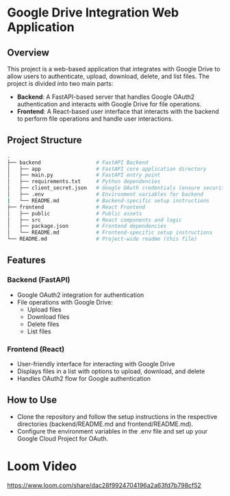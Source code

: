 # Google Drive Integration Web Application

## Overview
This project is a web-based application that integrates with Google Drive to allow users to authenticate, upload, download, delete, and list files. The project is divided into two main parts:

- **Backend**: A FastAPI-based server that handles Google OAuth2 authentication and interacts with Google Drive for file operations.
- **Frontend**: A React-based user interface that interacts with the backend to perform file operations and handle user interactions.

## Project Structure

```bash
.
├── backend                  # FastAPI Backend
│   ├── app                  # FastAPI core application directory
│   ├── main.py              # FastAPI entry point
│   ├── requirements.txt     # Python dependencies
│   ├── client_secret.json   # Google OAuth credentials (ensure security)
│   ├── .env                 # Environment variables for backend
|   └── README.md            # Backend-specific setup instructions
├── frontend                 # React Frontend
│   ├── public               # Public assets
│   ├── src                  # React components and logic
│   ├── package.json         # Frontend dependencies
│   └── README.md            # Frontend-specific setup instructions
└── README.md                # Project-wide readme (this file)
```

## Features

### Backend (FastAPI)
- Google OAuth2 integration for authentication
- File operations with Google Drive:
    - Upload files
    - Download files
    - Delete files
    - List files
### Frontend (React)
- User-friendly interface for interacting with Google Drive
- Displays files in a list with options to upload, download, and delete
- Handles OAuth2 flow for Google authentication

## How to Use
- Clone the repository and follow the setup instructions in the respective directories (backend/README.md and frontend/README.md).
- Configure the environment variables in the .env file and set up your Google Cloud Project for OAuth.

# Loom Video

https://www.loom.com/share/dac28f9924704196a2a63fd7b798cf52
